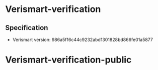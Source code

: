 # Verismart-verification

## Specification 
- Verismart version: 986a5f16c44c9232abd1301828bd866fe01a5877

# Verismart-verification-public
